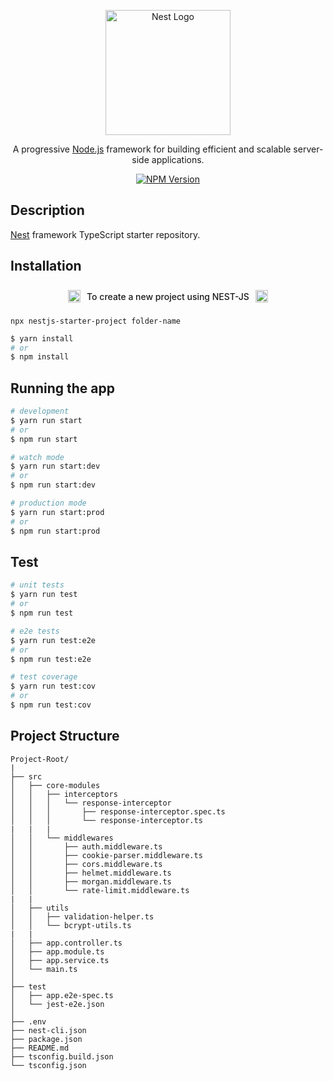 <p align="center">
  <a href="http://nestjs.com/" target="blank"><img src="https://nestjs.com/img/logo-small.svg" width="200" alt="Nest Logo" /></a>
</p>

[circleci-image]: https://img.shields.io/circleci/build/github/nestjs/nest/master?token=abc123def456
[circleci-url]: https://circleci.com/gh/nestjs/nest

  <p align="center">A progressive <a href="http://nodejs.org" target="_blank">Node.js</a> framework for building efficient and scalable server-side applications.</p>
    <p align="center">
<a href="https://www.npmjs.com/~nestjscore" target="_blank"><img src="https://img.shields.io/npm/v/@nestjs/core.svg" alt="NPM Version" /></a>

## Description

[Nest](https://github.com/nestjs/nest) framework TypeScript starter repository.



## Installation
<div style="display: flex; align-items: center; justify-content:center;">
 <img src="https://nestjs.com/img/logo-small.svg" width="20" alt="Nest Logo" />
  <p style="margin: 10px; font-weight:500;">To create a new project using NEST-JS</p>
  <img src="https://nestjs.com/img/logo-small.svg" width="20" alt="Nest Logo" />
</div>


```
npx nestjs-starter-project folder-name
```

```bash
$ yarn install
# or 
$ npm install
```

## Running the app

```bash
# development
$ yarn run start
# or
$ npm run start

# watch mode
$ yarn run start:dev
# or
$ npm run start:dev

# production mode
$ yarn run start:prod
# or
$ npm run start:prod
```

## Test

```bash
# unit tests
$ yarn run test
# or
$ npm run test

# e2e tests
$ yarn run test:e2e
# or
$ npm run test:e2e

# test coverage
$ yarn run test:cov
# or
$ npm run test:cov
```

## Project Structure
```
Project-Root/
|
├── src
│   ├── core-modules
│   │   ├── interceptors
│   │   │   └── response-interceptor
│   │   │       ├── response-interceptor.spec.ts
│   │   │       └── response-interceptor.ts
|   |   |
│   │   └── middlewares
│   │       ├── auth.middleware.ts
│   │       ├── cookie-parser.middleware.ts
│   │       ├── cors.middleware.ts
│   │       ├── helmet.middleware.ts
│   │       ├── morgan.middleware.ts
│   │       └── rate-limit.middleware.ts
|   |
│   ├── utils
│   │   ├── validation-helper.ts
│   │   └── bcrypt-utils.ts
|   |
│   ├── app.controller.ts
│   ├── app.module.ts
│   ├── app.service.ts
│   └── main.ts
│   
├── test
│   ├── app.e2e-spec.ts
│   └── jest-e2e.json
│   
├── .env
├── nest-cli.json
├── package.json
├── README.md
├── tsconfig.build.json
└── tsconfig.json
```